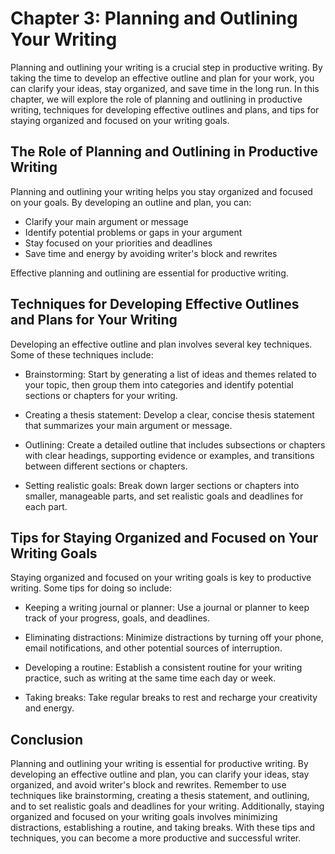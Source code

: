 Chapter 3: Planning and Outlining Your Writing
==============================================

Planning and outlining your writing is a crucial step in productive writing. By taking the time to develop an effective outline and plan for your work, you can clarify your ideas, stay organized, and save time in the long run. In this chapter, we will explore the role of planning and outlining in productive writing, techniques for developing effective outlines and plans, and tips for staying organized and focused on your writing goals.

The Role of Planning and Outlining in Productive Writing
--------------------------------------------------------

Planning and outlining your writing helps you stay organized and focused on your goals. By developing an outline and plan, you can:

* Clarify your main argument or message
* Identify potential problems or gaps in your argument
* Stay focused on your priorities and deadlines
* Save time and energy by avoiding writer's block and rewrites

Effective planning and outlining are essential for productive writing.

Techniques for Developing Effective Outlines and Plans for Your Writing
-----------------------------------------------------------------------

Developing an effective outline and plan involves several key techniques. Some of these techniques include:

* Brainstorming: Start by generating a list of ideas and themes related to your topic, then group them into categories and identify potential sections or chapters for your writing.

* Creating a thesis statement: Develop a clear, concise thesis statement that summarizes your main argument or message.

* Outlining: Create a detailed outline that includes subsections or chapters with clear headings, supporting evidence or examples, and transitions between different sections or chapters.

* Setting realistic goals: Break down larger sections or chapters into smaller, manageable parts, and set realistic goals and deadlines for each part.

Tips for Staying Organized and Focused on Your Writing Goals
------------------------------------------------------------

Staying organized and focused on your writing goals is key to productive writing. Some tips for doing so include:

* Keeping a writing journal or planner: Use a journal or planner to keep track of your progress, goals, and deadlines.

* Eliminating distractions: Minimize distractions by turning off your phone, email notifications, and other potential sources of interruption.

* Developing a routine: Establish a consistent routine for your writing practice, such as writing at the same time each day or week.

* Taking breaks: Take regular breaks to rest and recharge your creativity and energy.

Conclusion
----------

Planning and outlining your writing is essential for productive writing. By developing an effective outline and plan, you can clarify your ideas, stay organized, and avoid writer's block and rewrites. Remember to use techniques like brainstorming, creating a thesis statement, and outlining, and to set realistic goals and deadlines for your writing. Additionally, staying organized and focused on your writing goals involves minimizing distractions, establishing a routine, and taking breaks. With these tips and techniques, you can become a more productive and successful writer.
